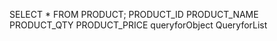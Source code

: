 
SELECT * FROM PRODUCT;
PRODUCT_ID  	PRODUCT_NAME  	PRODUCT_QTY  	PRODUCT_PRICE
queryforObject
QueryforList
